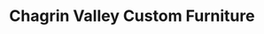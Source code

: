 ---
title: "Chagrin Valley Custom Furniture"
url: /warrensville-heights/chagrin-valley-custom-furniture/
shop: furniture
---